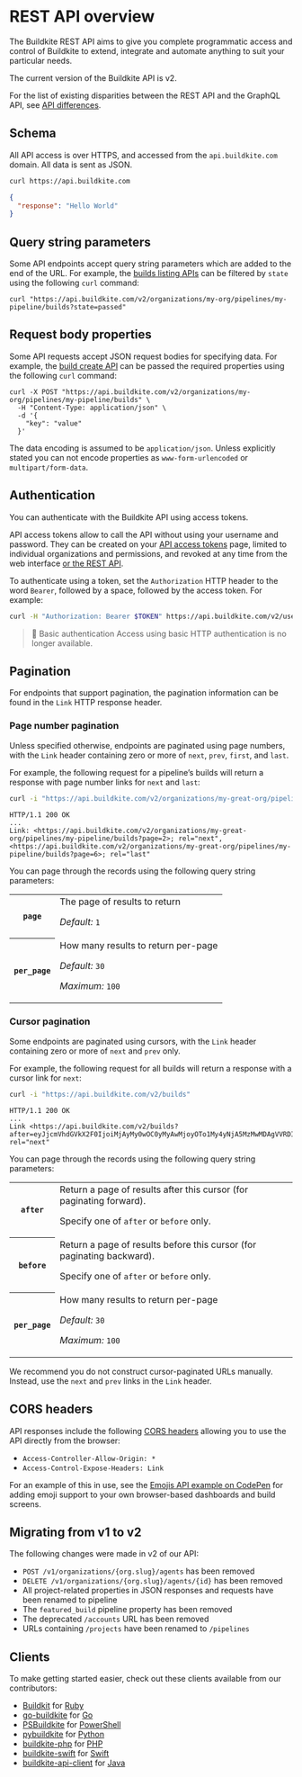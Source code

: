 # REST API overview

The Buildkite REST API aims to give you complete programmatic access and control of Buildkite to extend, integrate and automate anything to suit your particular needs.

The current version of the Buildkite API is v2.

For the list of existing disparities between the REST API and the GraphQL API, see [API differences](/docs/apis/api-differences).


## Schema

All API access is over HTTPS, and accessed from the `api.buildkite.com` domain. All data is sent as JSON.

```bash
curl https://api.buildkite.com
```

```json
{
  "response": "Hello World"
}
```

## Query string parameters

Some API endpoints accept query string parameters which are added to the end of the URL. For example, the [builds listing APIs](/docs/api/builds#list-all-builds) can be filtered by `state` using the following `curl` command:

```
curl "https://api.buildkite.com/v2/organizations/my-org/pipelines/my-pipeline/builds?state=passed"
```

## Request body properties

Some API requests accept JSON request bodies for specifying data. For example, the [build create API](/docs/api/builds#create-a-build) can be passed the required properties using the following `curl` command:

```
curl -X POST "https://api.buildkite.com/v2/organizations/my-org/pipelines/my-pipeline/builds" \
  -H "Content-Type: application/json" \
  -d '{
    "key": "value"
  }'
```

The data encoding is assumed to be `application/json`. Unless explicitly stated you can not encode properties as `www-form-urlencoded` or `multipart/form-data`.

## Authentication

You can authenticate with the Buildkite API using access tokens.

API access tokens allow to call the API without using your username and password. They can be created on your <a href="<%= url_helpers.user_access_tokens_url %>" rel="nofollow">API access tokens</a> page, limited to individual organizations and permissions, and revoked at any time from the web interface [or the REST API](/docs/apis/rest-api/access-token#revoke-the-current-token).

To authenticate using a token, set the <code>Authorization</code> HTTP header to the word <code>Bearer</code>, followed by a space, followed by the access token. For example:

```bash
curl -H "Authorization: Bearer $TOKEN" https://api.buildkite.com/v2/user
```

>🚧 Basic authentication
> Access using basic HTTP authentication is no longer available.

## Pagination

For endpoints that support pagination, the pagination information can be found in the `Link` HTTP response header.

### Page number pagination

Unless specified otherwise, endpoints are paginated using page numbers, with the `Link` header containing zero or more of `next`, `prev`, `first`, and `last`.

For example, the following request for a pipeline’s builds will return a response with page number links for `next` and `last`:

```bash
curl -i "https://api.buildkite.com/v2/organizations/my-great-org/pipelines/my-pipeline/builds"
```

```
HTTP/1.1 200 OK
...
Link: <https://api.buildkite.com/v2/organizations/my-great-org/pipelines/my-pipeline/builds?page=2>; rel="next", <https://api.buildkite.com/v2/organizations/my-great-org/pipelines/my-pipeline/builds?page=6>; rel="last"
```

You can page through the records using the following query string parameters:

<table>
<tbody>
  <tr><th><code>page</code></th><td>The page of results to return<p class="Docs__api-param-eg"><em>Default:</em> <code>1</code></p></td></tr>
  <tr><th><code>per_page</code></th><td>How many results to return per-page<p class="Docs__api-param-eg"><em>Default:</em> <code>30</code></p><p class="Docs__api-param-eg"><em>Maximum:</em> <code>100</code></p></td></tr>
</tbody>
</table>

### Cursor pagination

Some endpoints are paginated using cursors, with the `Link` header containing zero or more of `next` and `prev` only.

For example, the following request for all builds will return a response with a cursor link for `next`:

```bash
curl -i "https://api.buildkite.com/v2/builds"
```

```
HTTP/1.1 200 OK
...
Link <https://api.buildkite.com/v2/builds?after=eyJjcmVhdGVkX2F0IjoiMjAyMy0wOC0yMyAwMjoyOTo1My4yNjA5MzMwMDAgVVRDIiwidXVpZCI6IjAxOGEyNTk3LTY0NzAtNGRjZC05MjIxLWY3OGQ2ZmFiZDkwNiJ9>; rel="next"
```

You can page through the records using the following query string parameters:

<table>
<tbody>
  <tr><th><code>after</code></th><td>Return a page of results after this cursor (for paginating forward).<p>Specify one of <code>after</code> or <code>before</code> only.</p></td></tr>
  <tr><th><code>before</code></th><td>Return a page of results before this cursor (for paginating backward).<p>Specify one of <code>after</code> or <code>before</code> only.</p></td></tr>
  <tr><th><code>per_page</code></th><td>How many results to return per-page<p class="Docs__api-param-eg"><em>Default:</em> <code>30</code></p><p class="Docs__api-param-eg"><em>Maximum:</em> <code>100</code></p></td></tr>
</tbody>
</table>

We recommend you do not construct cursor-paginated URLs manually. Instead, use the `next` and `prev` links in the `Link` header.

## CORS headers

API responses include the following [CORS headers](https://developer.mozilla.org/en-US/docs/Web/HTTP/Access_control_CORS) allowing you to use the API directly from the browser:

* `Access-Controller-Allow-Origin: *`
* `Access-Control-Expose-Headers: Link`

For an example of this in use, see the [Emojis API example on CodePen](https://codepen.io/dannymidnight/pen/jOpJpmY) for adding emoji support to your own browser-based dashboards and build screens.

## Migrating from v1 to v2

The following changes were made in v2 of our API:

* <code>POST /v1/organizations/{org.slug}/agents</code> has been removed
* <code>DELETE /v1/organizations/{org.slug}/agents/{id}</code> has been removed
* All project-related properties in JSON responses and requests have been renamed to pipeline
* The <code>featured_build</code> pipeline property has been removed
* The deprecated <code>/accounts</code> URL has been removed
* URLs containing <code>/projects</code> have been renamed to <code>/pipelines</code>

## Clients

To make getting started easier, check out these clients available from our contributors:

<!-- vale off -->

* [Buildkit](https://github.com/Shopify/buildkit) for [Ruby](https://www.ruby-lang.org)
* [go-buildkite](https://github.com/buildkite/go-buildkite) for [Go](https://golang.org)
* [PSBuildkite](https://github.com/felixfbecker/PSBuildkite) for [PowerShell](https://microsoft.com/powershell)
* [pybuildkite](https://github.com/pyasi/pybuildkite) for [Python](https://www.python.org/)
* [buildkite-php](https://github.com/bbaga/buildkite-php) for [PHP](https://www.php.net/)
* [buildkite-swift](https://github.com/aaronsky/buildkite-swift) for [Swift](https://swift.org)
* [buildkite-api-client](https://github.com/SourceLabOrg/Buildkite-Api-Client) for [Java](https://www.java.com/en/)

<!-- vale on -->
